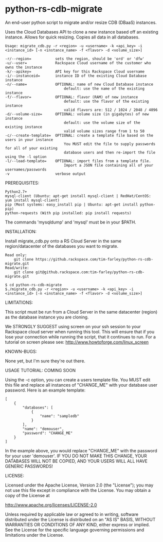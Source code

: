 python-rs-cdb-migrate
=====================

An end-user python script to migrate and/or resize CDB (DBaaS) instances.

Uses the Cloud Databases API to clone a new instance based off an existing instance. Allows for quick resizing. Copies all data in all databases.

    Usage: migrate_cdb.py -r <region> -u <username> -k <api_key> -i <instance_id> [-n <instance_name> -f <flavor> -d <volume_size>]

    -r/--region=           sets the region, should be 'ord' or 'dfw'
    -u/--user=             Rackspace Cloud username of the customer who owns the instance
    -k/--apikey=           API key for this Rackspace Cloud username
    -i/--instanceid=       instance ID of the existing Cloud Database instance
    -n/--name=             OPTIONAL: name of new Cloud Database instance
                               default: use the name of the existing instance
    -f/--flavor=           OPTIONAL: flavor (RAM) of new instance
                               default: use the flavor of the existing instance
                               valid flavors are: 512 / 1024 / 2048 / 4096
    -d/--volume-size=      OPTIONAL: volume size (in gigabytes) of new instance
                               default: use the volume size of the existing instance
                               valid volume sizes range from 1 to 50
    -c/--create-template=  OPTIONAL: create a template file based on the users in your instance
                               You MUST edit the file to supply passwords for all of your existing
                               database users and then re-import the file using the -l option
    -l/--load-template=    OPTIONAL: import files from a template file.
                               Import a JSON file containing all of your usernames/passwords
    -v                     verbose output
    
PREREQUISITES:

    Python2.7+
    mysql-client (Ubuntu: apt-get install mysql-client | RedHat/CentOS: yum install mysql-client)
    pip (Most systems: easy_install pip | Ubuntu: apt-get install python-pip)
    python-requests (With pip installed: pip install requests)

The commands 'mysqldump' and 'mysql' must be in your $PATH.

INSTALLATION:

Install migrate_cdb.py onto a RS Cloud Server in the same region/datacenter of the databases you want to migrate.

    Read only:
        git clone https://github.rackspace.com/tim-farley/python-rs-cdb-migrate.git
    Read/write:
        git clone git@github.rackspace.com:tim-farley/python-rs-cdb-migrate.git

    $ cd python-rs-cdb-migrate
    $./migrate_cdb.py -r <region> -u <username> -k <api_key> -i <instance_id> [-n <instance_name> -f <flavor> -d <volume_size>]

LIMITATIONS:

This script must be run from a Cloud Server in the same datacenter (region) as the database instance you are cloning.

We STRONGLY SUGGEST using screen on your ssh session to your Rackspace cloud server when running this tool.  This will ensure that if you lose your connection while running the script, that it continues to run.  For a tutorial on screen please see:  http://www.howtoforge.com/linux_screen

KNOWN-BUGS:

None yet, but I'm sure they're out there.

USAGE TUTORIAL: COMING SOON

Using the -c <filename> option, you can create a users template file. You MUST edit this file and replace all
instances of "CHANGE_ME" with your database user password. Here is an example template:

    [
        {
            "databases": [
                {
                    "name": "sampledb"
                }
            ], 
            "name": "demouser", 
            "password": "CHANGE_ME"
        }
    ]

In the example above, you would replace "CHANGE_ME" with the password for your user 'demouser'.
IF YOU DO NOT MAKE THIS CHANGE, YOUR DATABASES WILL NOT BE COPIED, AND YOUR USERS WILL ALL HAVE GENERIC PASSWORDS!

LICENSE:

Licensed under the Apache License, Version 2.0 (the "License");
you may not use this file except in compliance with the License.
You may obtain a copy of the License at

http://www.apache.org/licenses/LICENSE-2.0

Unless required by applicable law or agreed to in writing, software
distributed under the License is distributed on an "AS IS" BASIS,
WITHOUT WARRANTIES OR CONDITIONS OF ANY KIND, either express or implied.
See the License for the specific language governing permissions and
limitations under the License.
